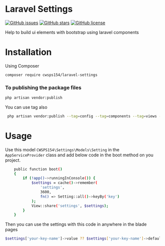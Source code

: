 # Laravel Settings
<a href="https://github.com/CWSPS154/laravel-settings/issues"><img alt="GitHub issues" src="https://img.shields.io/github/issues/CWSPS154/laravel-settings"></a>
<a href="https://github.com/CWSPS154/laravel-settings/stargazers"><img alt="GitHub stars" src="https://img.shields.io/github/stars/CWSPS154/laravel-settings"></a>
<a href="https://github.com/CWSPS154/laravel-settings"><img alt="GitHub license" src="https://img.shields.io/github/license/CWSPS154/laravel-settings"></a>

Help to build ui elements with bootstrap using laravel components
# Installation
Using Composer
```bash
composer require cwsps154/laravel-settings
```
### To publishing the package files
```bash
php artisan vendor:publish
```
You can use tag also
```bash
 php artisan vendor:publish --tag=config --tag=components --tag=views --tag=migrations
```
# Usage
Use this model `CWSPS154\Settings\Models\Setting` in the `AppServiceProvider` class and add below code in the boot method on you project.
```bash
    public function boot()
    {
        if (!app()->runningInConsole()) {
            $settings = cache()->remember(
                'settings',
                3600,
                fn() => Setting::all()->keyBy('key')
            );
            View::share('settings', $settings);
        }
    }
```
Then you can use the settings with this code in anywhere in the blade pages
```bash
$settings['your-key-name']->value ?? $settings['your-key-name']->default
```
